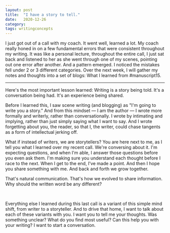 ```yaml
---
layout: post
title:  "I have a story to tell."
date:   2020-12-26
category: 
tags: writingconcepts
---
```

I just got out of a call with my coach. It went well, learned a lot. My coach really honed in on a few fundamental errors that were consistent throughout my writing. It was like a personal lecture, throughout the entire call, I just sat back and listened to her as she went through one of my scenes, pointing out one error after another. And a pattern emerged. I noticed the mistakes fell under 2 or 3 different categories. Over the next week, I will gather my notes and thoughts into a set of blogs: What I learned from #manuscript15. 

***

Here's the most important lesson learned: Writing is a story being told. It's a conversation being had. It's an experience being shared. 

Before I learned this, I saw scene writing (and blogging) as "I'm going to write you a story." And from this mindset — I am the author — I wrote more formally and writerly, rather than conversationally. I wrote by intimating and implying, rather than just simply saying what I want to say. And I wrote forgetting about you, the reader, so that I, the writer, could chase tangents as a form of intellectual jerking off. 

What if instead of writers, we are storytellers? You are here next to me, as I tell you what I learned over my recent call. We're conversing about it. I'm expecting questions, and when I'm able, I answer those questions before you even ask them. I'm making sure you understand each thought before I race to the next. When I get to the end, I've made a point. And then I hope you share something with me. And back and forth we grow together.

That's natural communication. That's how we evolved to share information. Why should the written word be any different?

<br>

Everything else I learned during this last call is a variant of this simple mind shift, from writer to a storyteller. And to drive that home, I want to talk about each of these variants with you. I want you to tell me your thoughts. Was something unclear? What do you find most useful? Can this help you with your writing? I want to start a conversation.